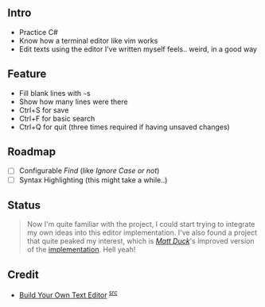 
## Intro

- Practice C#
- Know how a terminal editor like vim works
- Edit texts using the editor I've written myself feels.. weird, in a good way

## Feature

- Fill blank lines with `~`s
- Show how many lines were there
- Ctrl+S for save
- Ctrl+F for basic search
- Ctrl+Q for quit (three times required if having unsaved changes)

## Roadmap

- [ ] Configurable *Find* (like *Ignore Case or not*)
- [ ] Syntax Highlighting (this might take a while..)

## Status

> Now I'm quite familiar with the project, I could start trying to integrate my own ideas into this editor implementation. I've also found a project that quite peaked my interest, which is [*Matt Duck*](https://www.mattduck.com/)'s improved version of the [implementation](https://github.com/mattduck/kilo). Hell yeah!

## Credit

- [Build Your Own Text Editor](https://viewsourcecode.org/snaptoken/kilo/) <sup>[src](https://github.com/snaptoken/kilo-tutorial)</sup>
